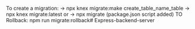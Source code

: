 
To create a migration: 
    -> npx knex migrate:make create_table_name_table
    -> npx knex migrate:latest
    or -> npx migrate (package.json script added)
TO Rollback: npm run migrate:rollback#   E x p r e s s - b a c k e n d - s e r v e r  
 